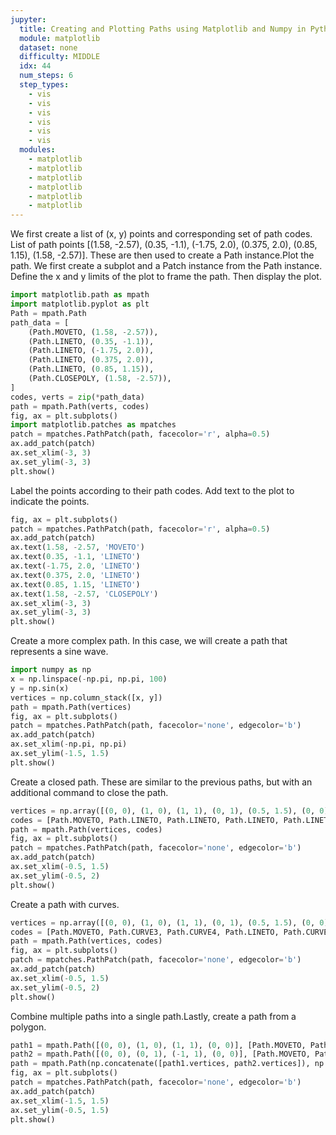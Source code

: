 ```yaml
---
jupyter:
  title: Creating and Plotting Paths using Matplotlib and Numpy in Python.
  module: matplotlib
  dataset: none
  difficulty: MIDDLE
  idx: 44
  num_steps: 6
  step_types:
    - vis
    - vis
    - vis
    - vis
    - vis
    - vis
  modules: 
    - matplotlib
    - matplotlib
    - matplotlib
    - matplotlib
    - matplotlib
    - matplotlib
---
```


We first create a list of (x, y) points and corresponding set of path codes. List of path points [(1.58, -2.57), (0.35, -1.1), (-1.75, 2.0), (0.375, 2.0), (0.85, 1.15), (1.58, -2.57)]. These are then used to create a Path instance.Plot the path. We first create a subplot and a Patch instance from the Path instance. Define the x and y limits of the plot to frame the path. Then display the plot.
```python
import matplotlib.path as mpath
import matplotlib.pyplot as plt
Path = mpath.Path
path_data = [
    (Path.MOVETO, (1.58, -2.57)),
    (Path.LINETO, (0.35, -1.1)),
    (Path.LINETO, (-1.75, 2.0)),
    (Path.LINETO, (0.375, 2.0)),
    (Path.LINETO, (0.85, 1.15)),
    (Path.CLOSEPOLY, (1.58, -2.57)),
]
codes, verts = zip(*path_data)
path = mpath.Path(verts, codes)
fig, ax = plt.subplots()
import matplotlib.patches as mpatches
patch = mpatches.PathPatch(path, facecolor='r', alpha=0.5)
ax.add_patch(patch)
ax.set_xlim(-3, 3)
ax.set_ylim(-3, 3)
plt.show()
```

Label the points according to their path codes. Add text to the plot to indicate the points.
```python
fig, ax = plt.subplots()
patch = mpatches.PathPatch(path, facecolor='r', alpha=0.5)
ax.add_patch(patch)
ax.text(1.58, -2.57, 'MOVETO')
ax.text(0.35, -1.1, 'LINETO')
ax.text(-1.75, 2.0, 'LINETO')
ax.text(0.375, 2.0, 'LINETO')
ax.text(0.85, 1.15, 'LINETO')
ax.text(1.58, -2.57, 'CLOSEPOLY')
ax.set_xlim(-3, 3)
ax.set_ylim(-3, 3)
plt.show()
```

Create a more complex path. In this case, we will create a path that represents a sine wave.
```python
import numpy as np
x = np.linspace(-np.pi, np.pi, 100)
y = np.sin(x)
vertices = np.column_stack([x, y])
path = mpath.Path(vertices)
fig, ax = plt.subplots()
patch = mpatches.PathPatch(path, facecolor='none', edgecolor='b')
ax.add_patch(patch)
ax.set_xlim(-np.pi, np.pi)
ax.set_ylim(-1.5, 1.5)
plt.show()
```

Create a closed path. These are similar to the previous paths, but with an additional command to close the path.
```python
vertices = np.array([(0, 0), (1, 0), (1, 1), (0, 1), (0.5, 1.5), (0, 0)])
codes = [Path.MOVETO, Path.LINETO, Path.LINETO, Path.LINETO, Path.LINETO, Path.CLOSEPOLY]
path = mpath.Path(vertices, codes)
fig, ax = plt.subplots()
patch = mpatches.PathPatch(path, facecolor='none', edgecolor='b')
ax.add_patch(patch)
ax.set_xlim(-0.5, 1.5)
ax.set_ylim(-0.5, 2)
plt.show()
```

Create a path with curves.
```python
vertices = np.array([(0, 0), (1, 0), (1, 1), (0, 1), (0.5, 1.5), (0, 0)])
codes = [Path.MOVETO, Path.CURVE3, Path.CURVE4, Path.LINETO, Path.CURVE3, Path.CLOSEPOLY]
path = mpath.Path(vertices, codes)
fig, ax = plt.subplots()
patch = mpatches.PathPatch(path, facecolor='none', edgecolor='b')
ax.add_patch(patch)
ax.set_xlim(-0.5, 1.5)
ax.set_ylim(-0.5, 2)
plt.show()
```

Combine multiple paths into a single path.Lastly, create a path from a polygon.
```python
path1 = mpath.Path([(0, 0), (1, 0), (1, 1), (0, 0)], [Path.MOVETO, Path.LINETO, Path.LINETO, Path.CLOSEPOLY])
path2 = mpath.Path([(0, 0), (0, 1), (-1, 1), (0, 0)], [Path.MOVETO, Path.LINETO, Path.LINETO, Path.CLOSEPOLY])
path = mpath.Path(np.concatenate([path1.vertices, path2.vertices]), np.concatenate([path1.codes, path2.codes]))
fig, ax = plt.subplots()
patch = mpatches.PathPatch(path, facecolor='none', edgecolor='b')
ax.add_patch(patch)
ax.set_xlim(-1.5, 1.5)
ax.set_ylim(-0.5, 1.5)
plt.show()
```